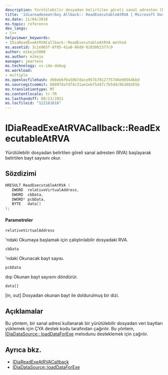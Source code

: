 ```yaml
---
description: Yürütülebilir dosyadan belirtilen göreli sanal adresten (RVA) başlayarak belirtilen bayt sayısını okur.
title: 'Idiareadexeatrboş Allback:: ReadExecutableAtRVA | Microsoft Docs'
ms.date: 11/04/2016
ms.topic: reference
dev_langs:
- C++
helpviewer_keywords:
- IDiaReadExeAtRVACallback::ReadExecutableAtRVA method
ms.assetid: 3c1e965f-8f05-41a8-86d8-01830b2377c9
author: mikejo5000
ms.author: mikejo
manager: jmartens
ms.technology: vs-ide-debug
ms.workload:
- multiple
ms.openlocfilehash: d98eb6f6a50b7dace957b7012775746e90564bbd
ms.sourcegitcommit: 68897da7d74c31ae1ebf5d47c7b5ddc9b108265b
ms.translationtype: MT
ms.contentlocale: tr-TR
ms.lasthandoff: 08/13/2021
ms.locfileid: "122161616"
---
```

# <a name="idiareadexeatrvacallbackreadexecutableatrva"></a>IDiaReadExeAtRVACallback::ReadExecutableAtRVA
Yürütülebilir dosyadan belirtilen göreli sanal adresten (RVA) başlayarak belirtilen bayt sayısını okur.

## <a name="syntax"></a>Sözdizimi

```C++
HRESULT ReadExecutableAtRVA ( 
   DWORD  relativeVirtualAddress,
   DWORD  cbData,
   DWORD* pcbData,
   BYTE   data[]
);
```

#### <a name="parameters"></a>Parametreler
 `relativeVirtualAddress`

'ndaki Okumaya başlamak için çalıştırılabilir dosyadaki RVA.

 `cbData`

'ndaki Okunacak bayt sayısı.

 `pcbData`

dışı Okunan bayt sayısını döndürür.

 `data[]`

[in, out] Dosyadan okunan bayt ile doldurulmuş bir dizi.

## <a name="remarks"></a>Açıklamalar
 Bu yöntem, bir sanal adresi kullanarak bir yürütülebilir dosyadan veri baytları yüklemek için ÇYA destek kodu tarafından çağırılır. Bu yöntem, [IDiaDataSource:: loadDataForExe](../../debugger/debug-interface-access/idiadatasource-loaddataforexe.md) metodunu desteklemek için çağrılır.

## <a name="see-also"></a>Ayrıca bkz.
- [IDiaReadExeAtRVACallback](../../debugger/debug-interface-access/idiareadexeatrvacallback.md)
- [IDiaDataSource::loadDataForExe](../../debugger/debug-interface-access/idiadatasource-loaddataforexe.md)
